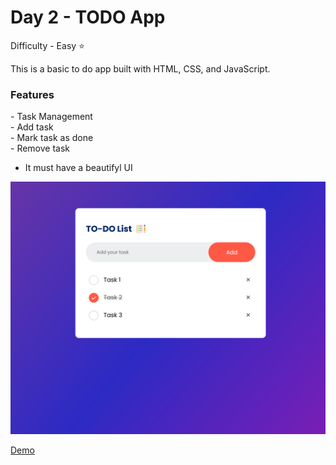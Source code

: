 <h1> Day 2 - TODO App</h1>

Difficulty - Easy :star:

This is a basic to do app built with HTML, CSS, and JavaScript. 

<h3>Features</h3>
 - Task Management</br>
      - Add task</br>
      - Mark task as done</br>
      - Remove task</br>

 - It must have a beautifyl UI

<img src="../images/show2.png" width="750" alt="TODO App Screenshot">

<a href="https://basicfrontend.netlify.app/day%202%20todo%20app/">Demo</a> 